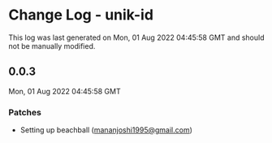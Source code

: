 # Change Log - unik-id

This log was last generated on Mon, 01 Aug 2022 04:45:58 GMT and should not be manually modified.

<!-- Start content -->

## 0.0.3

Mon, 01 Aug 2022 04:45:58 GMT

### Patches

- Setting up beachball (mananjoshi1995@gmail.com)

